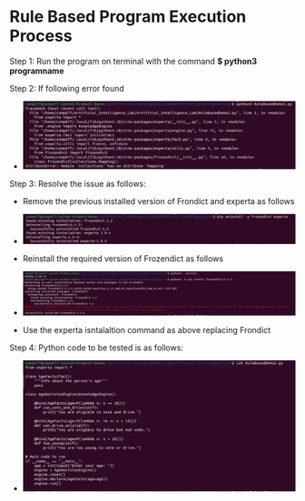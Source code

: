 # Rule Based Program Execution Process

Step 1: Run the program on terminal with the command **$ python3 programname**

Step 2: If following error found

-  ![Frozendict Execution Error ](images/Exp2ExecutionErrorResolutionImages/RuleBasedCodeExecutionError.png)

Step 3: Resolve the issue as follows:

- Remove the previous installed version of Frondict and experta as follows
  
- ![Frozendict Uninstall ](images/Exp2ExecutionErrorResolutionImages/FrozenDict-ExpertaRemovalCOmmand.png)

- Reinstall the required version of Frozendict as follows

- ![Frozendict Install ](images/Exp2ExecutionErrorResolutionImages/Frozendict2.3.4._InstallationCommand.png)

- Use the experta isntalaltion command as above replacing Frondict

Step 4: Python code to be tested is as follows:

- ![Rule based Code ](images/Exp2ExecutionErrorResolutionImages/RuleBAsedCode.png)
